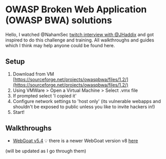 # OWASP Broken Web Application (OWASP BWA) solutions

 Hello, I watched @NahamSec [twitch interview with @JHaddix](https://www.twitch.tv/nahamsec/videos) and got inspired to do this challenge and training. All walkthroughs and guides which I think may help anyone could be found here. 
 
## Setup
1. Download from VM [https://sourceforge.net/projects/owaspbwa/files/1.2/](https://sourceforge.net/projects/owaspbwa/files/1.2/)
2. Using VMWare > Open a Virtual Machine > Select .vmx file
3. If prompted select 'I copied it'
4. Configure network settings to 'host only' (its vulnerable webapps and shouldn't be exposed to public unless you like to invite hackers in!)
5. Start! 

## Walkthroughs
* [WebGoat v5.4](../master/WebGoat) :bulb: there is a newer WebGoat version v8 [here](https://github.com/WebGoat/WebGoat)
 
 
(will be updated as I go through them)
